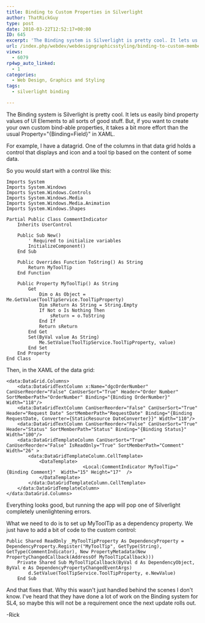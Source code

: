 ```yaml
---
title: Binding to Custom Properties in Silverlight
author: ThatRickGuy
type: post
date: 2010-03-22T12:52:17+00:00
ID: 645
excerpt: 'The Binding system is Silverlight is pretty cool. It lets us easily bind property values of UI Elements to all sorts of good stuff. But, if you want to create your own custom bind-able properties, it takes a bit more effort than the usual Property="{Binding=Field}" in XAML.'
url: /index.php/webdev/webdesigngraphicsstyling/binding-to-custom-members-in-silverlight/
views:
  - 6079
rp4wp_auto_linked:
  - 1
categories:
  - Web Design, Graphics and Styling
tags:
  - silverlight binding

---
```

The Binding system is Silverlight is pretty cool. It lets us easily bind property values of UI Elements to all sorts of good stuff. But, if you want to create your own custom bind-able properties, it takes a bit more effort than the usual Property="{Binding=Field}" in XAML.

For example, I have a datagrid. One of the columns in that data grid holds a control that displays and icon and a tool tip based on the content of some data.

So you would start with a control like this:

```VB.Net
Imports System
Imports System.Windows
Imports System.Windows.Controls
Imports System.Windows.Media
Imports System.Windows.Media.Animation
Imports System.Windows.Shapes

Partial Public Class CommentIndicator 
	Inherits UserControl

	Public Sub New()
		' Required to initialize variables
		InitializeComponent()
	End Sub

    Public Overrides Function ToString() As String
        Return MyToolTip
    End Function

    Public Property MyToolTip() As String
        Get
            Dim o As Object = Me.GetValue(ToolTipService.ToolTipProperty)
            Dim sReturn As String = String.Empty
            If Not o Is Nothing Then
                sReturn = o.ToString
            End If
            Return sReturn
        End Get
        Set(ByVal value As String)
            Me.SetValue(ToolTipService.ToolTipProperty, value)
        End Set
    End Property
End Class
```
Then, in the XAML of the data grid:

```
<data:DataGrid.Columns>
	<data:DataGridTextColumn x:Name="dgcOrderNumber" CanUserReorder="False" CanUserSort="True" Header="Order Number" SortMemberPath="OrderNumber" Binding="{Binding OrderNumber}" Width="118"/>
	<data:DataGridTextColumn CanUserReorder="False" CanUserSort="True" Header="Request Date" SortMemberPath="RequestDate" Binding="{Binding RequestDate, Converter={StaticResource DateConverter}}" Width="110"/>
	<data:DataGridTextColumn CanUserReorder="False" CanUserSort="True" Header="Status" SortMemberPath="Status" Binding="{Binding Status}" Width="100"/>
	<data:DataGridTemplateColumn CanUserSort="True" CanUserReorder="False" IsReadOnly="True" SortMemberPath="Comment" Width="26" >
		<data:DataGridTemplateColumn.CellTemplate> 
			<DataTemplate> 
                        	<Local:CommentIndicator MyToolTip="{Binding Comment}"  Width="15" Height="17"  />
			</DataTemplate> 
		</data:DataGridTemplateColumn.CellTemplate> 
	</data:DataGridTemplateColumn>               
</data:DataGrid.Columns>
```
Everything looks good, but running the app will pop one of Silverlight completely unenlightening errors.

What we need to do is to set up MyToolTip as a dependency property. We just have to add a bit of code to the custom control:

```VB.Net
Public Shared ReadOnly _MyToolTipProperty As DependencyProperty = DependencyProperty.Register("MyToolTip", GetType(String), GetType(CommentIndicator), New PropertyMetadata(New PropertyChangedCallback(AddressOf MyToolTipCallback)))
    Private Shared Sub MyToolTipCallback(ByVal d As DependencyObject, ByVal e As DependencyPropertyChangedEventArgs)
        d.SetValue(ToolTipService.ToolTipProperty, e.NewValue)
    End Sub
```
And that fixes that. Why this wasn't just handled behind the scenes I don't know. I've heard that they have done a lot of work on the Binding system for SL4, so maybe this will not be a requirement once the next update rolls out. 

-Rick